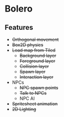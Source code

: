 # Bolero

## Features

* ~~Orthogonal movement~~
* ~~Box2D physics~~
* ~~Load map from Tiled~~
    * ~~Background layer~~
    * ~~Foreground layer~~
    * ~~Collision layer~~
    * ~~Spawn layer~~
    * ~~Interaction layer~~
* NPCs
    * ~~NPC spawn points~~
    * ~~Talk to NPCs~~
    * NPC AI
* ~~Spritesheet animation~~
* ~~2D Lighting~~
